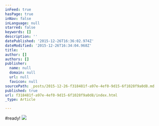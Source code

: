 ```yaml
---
inFeed: true
hasPage: true
inNav: false
inLanguage: null
starred: false
keywords: []
description: ''
datePublished: '2015-12-26T16:36:02.974Z'
dateModified: '2015-12-26T16:34:04.968Z'
title: ''
author: []
authors: []
publisher:
  name: null
  domain: null
  url: null
  favicon: null
sourcePath: _posts/2015-12-26-f318481f-a97e-4ef0-9d15-6f1028f9a0d8.md
published: true
url: f318481f-a97e-4ef0-9d15-6f1028f9a0d8/index.html
_type: Article

---
```

\#ready!
![](https://the-grid-user-content.s3-us-west-2.amazonaws.com/61b13af8-dbd3-4dc1-a113-37dcf80d97ed.JPG)